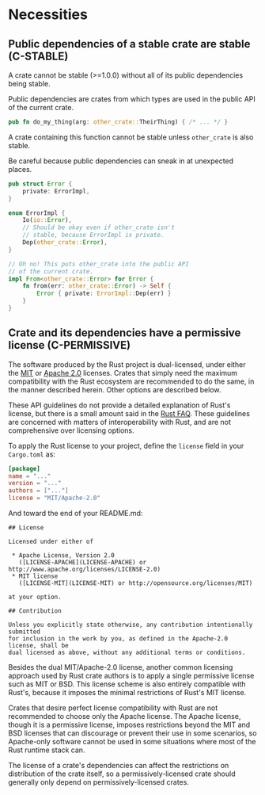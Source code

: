 # Necessities


<a id="c-stable"></a>
## Public dependencies of a stable crate are stable (C-STABLE)

A crate cannot be stable (>=1.0.0) without all of its public dependencies being
stable.

Public dependencies are crates from which types are used in the public API of
the current crate.

```rust
pub fn do_my_thing(arg: other_crate::TheirThing) { /* ... */ }
```

A crate containing this function cannot be stable unless `other_crate` is also
stable.

Be careful because public dependencies can sneak in at unexpected places.

```rust
pub struct Error {
    private: ErrorImpl,
}

enum ErrorImpl {
    Io(io::Error),
    // Should be okay even if other_crate isn't
    // stable, because ErrorImpl is private.
    Dep(other_crate::Error),
}

// Oh no! This puts other_crate into the public API
// of the current crate.
impl From<other_crate::Error> for Error {
    fn from(err: other_crate::Error) -> Self {
        Error { private: ErrorImpl::Dep(err) }
    }
}
```


<a id="c-permissive"></a>
## Crate and its dependencies have a permissive license (C-PERMISSIVE)

The software produced by the Rust project is dual-licensed, under either the
[MIT] or [Apache 2.0] licenses. Crates that simply need the maximum
compatibility with the Rust ecosystem are recommended to do the same, in the
manner described herein. Other options are described below.

These API guidelines do not provide a detailed explanation of Rust's license,
but there is a small amount said in the [Rust FAQ]. These guidelines are
concerned with matters of interoperability with Rust, and are not comprehensive
over licensing options.

[MIT]: https://github.com/rust-lang/rust/blob/master/LICENSE-MIT
[Apache 2.0]: https://github.com/rust-lang/rust/blob/master/LICENSE-APACHE
[Rust FAQ]: https://www.rust-lang.org/en-US/faq.html#why-a-dual-mit-asl2-license

To apply the Rust license to your project, define the `license` field in your
`Cargo.toml` as:

```toml
[package]
name = "..."
version = "..."
authors = ["..."]
license = "MIT/Apache-2.0"
```

And toward the end of your README.md:

```
## License

Licensed under either of

 * Apache License, Version 2.0
   ([LICENSE-APACHE](LICENSE-APACHE) or http://www.apache.org/licenses/LICENSE-2.0)
 * MIT license
   ([LICENSE-MIT](LICENSE-MIT) or http://opensource.org/licenses/MIT)

at your option.

## Contribution

Unless you explicitly state otherwise, any contribution intentionally submitted
for inclusion in the work by you, as defined in the Apache-2.0 license, shall be
dual licensed as above, without any additional terms or conditions.
```

Besides the dual MIT/Apache-2.0 license, another common licensing approach used
by Rust crate authors is to apply a single permissive license such as MIT or
BSD. This license scheme is also entirely compatible with Rust's, because it
imposes the minimal restrictions of Rust's MIT license.

Crates that desire perfect license compatibility with Rust are not recommended
to choose only the Apache license. The Apache license, though it is a permissive
license, imposes restrictions beyond the MIT and BSD licenses that can
discourage or prevent their use in some scenarios, so Apache-only software
cannot be used in some situations where most of the Rust runtime stack can.

The license of a crate's dependencies can affect the restrictions on
distribution of the crate itself, so a permissively-licensed crate should
generally only depend on permissively-licensed crates.
